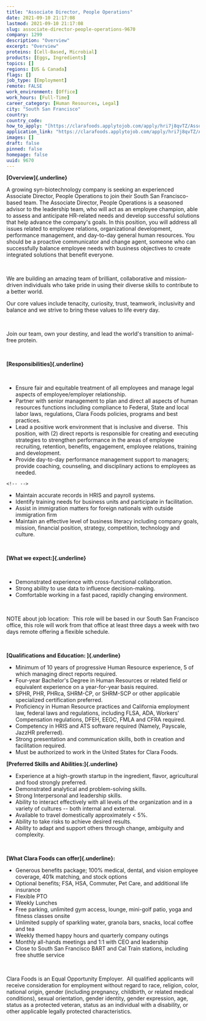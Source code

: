 ```yaml
---
title: "Associate Director, People Operations"
date: 2021-09-10 21:17:08
lastmod: 2021-09-10 21:17:08
slug: associate-director-people-operations-9670
company: 1299
description: "Overview"
excerpt: "Overview"
proteins: [Cell-Based, Microbial]
products: [Eggs, Ingredients]
topics: []
regions: [US & Canada]
flags: []
job_type: [Employment]
remote: FALSE
work_environment: [Office]
work_hours: [Full-Time]
career_category: [Human Resources, Legal]
city: "South San Francisco"
country: 
country_code: 
how_to_apply: "[https://clarafoods.applytojob.com/apply/hri7j8qvTZ/Associate-Director-P...](https://clarafoods.applytojob.com/apply/hri7j8qvTZ/Associate-Director-People-Operations)"
application_link: "https://clarafoods.applytojob.com/apply/hri7j8qvTZ/Associate-Director-People-Operations"
images: []
draft: false
pinned: false
homepage: false
uuid: 9670
---
```

**[Overview]{.underline}**

A growing syn-biotechnology company is seeking an experienced Associate
Director, People Operations to join their South San Francisco-based
team. The Associate Director, People Operations is a seasoned advisor to
the leadership team, who will act as an employee champion, able to
assess and anticipate HR-related needs and develop successful solutions
that help advance the company's goals. In this position, you will
address all issues related to employee relations, organizational
development, performance management, and day-to-day general human
resources. You should be a proactive communicator and change agent,
someone who can successfully balance employee needs with business
objectives to create integrated solutions that benefit everyone.

 

We are building an amazing team of brilliant, collaborative and
mission-driven individuals who take pride in using their diverse skills
to contribute to a better world.

Our core values include tenacity, curiosity, trust, teamwork,
inclusivity and balance and we strive to bring these values to life
every day.

 

Join our team, own your destiny, and lead the world\'s transition to
animal-free protein.

 

**[Responsibilities]{.underline}**

 

-   Ensure fair and equitable treatment of all employees and manage
    legal aspects of employee/employer relationship.
-   Partner with senior management to plan and direct all aspects of
    human resources functions including compliance to Federal, State and
    local labor laws, regulations, Clara Foods policies, programs and
    best practices.
-   Lead a positive work environment that is inclusive and diverse. 
    This position, with (2) direct reports is responsible for creating
    and executing strategies to strengthen performance in the areas of
    employee recruiting, retention, benefits, engagement, employee
    relations, training and development. 
-   Provide day-to-day performance management support to managers;
    provide coaching, counseling, and disciplinary actions to employees
    as needed.

```{=html}
<!-- -->
```
-   Maintain accurate records in HRIS and payroll systems.
-   Identify training needs for business units and participate in
    facilitation.
-   Assist in immigration matters for foreign nationals with outside
    immigration firm
-   Maintain an effective level of business literacy including company
    goals, mission, financial position, strategy, competition,
    technology and culture.

 

**[What we expect:]{.underline}**

 

-   Demonstrated experience with cross-functional collaboration.
-   Strong ability to use data to influence decision-making.
-   Comfortable working in a fast paced, rapidly changing environment.

 

NOTE about job location:  This role will be based in our South San
Francisco office, this role will work from that office at least three
days a week with two days remote offering a flexible schedule.

 

**[Qualifications and Education: ]{.underline}**

-   Minimum of 10 years of progressive Human Resource experience, 5 of
    which managing direct reports required.
-   Four-year Bachelor's Degree in Human Resources or related field or
    equivalent experience on a year-for-year basis required.
-   SPHR, PHR, PHRca, SHRM-CP, or SHRM-SCP or other applicable
    specialized certification preferred.
-   Proficiency in Human Resource practices and California employment
    law, federal laws and regulations, including FLSA, ADA, Workers'
    Compensation regulations, DFEH, EEOC, FMLA and CFRA required.
-   Competency in HRIS and ATS software required (Namely, Payscale,
    JazzHR preferred).
-   Strong presentation and communication skills, both in creation and
    facilitation required.
-   Must be authorized to work in the United States for Clara Foods.

**[Preferred Skills and Abilities:]{.underline}**

-   Experience at a high-growth startup in the ingredient, flavor,
    agricultural and food strongly preferred.
-   Demonstrated analytical and problem-solving skills.
-   Strong Interpersonal and leadership skills.
-   Ability to interact effectively with all levels of the organization
    and in a variety of cultures -- both internal and external.
-   Available to travel domestically approximately \< 5%.
-   Ability to take risks to achieve desired results.
-   Ability to adapt and support others through change, ambiguity and
    complexity.

 

**[What Clara Foods can offer]{.underline}:**

-   Generous benefits package; 100% medical, dental, and vision employee
    coverage, 401k matching, and stock options
-   Optional benefits; FSA, HSA, Commuter, Pet Care, and additional life
    insurance
-   Flexible PTO
-   Weekly Lunches
-   Free parking, unlimited gym access, lounge, mini-golf patio, yoga
    and fitness classes onsite
-   Unlimited supply of sparkling water, granola bars, snacks, local
    coffee and tea
-   Weekly themed happy hours and quarterly company outings
-   Monthly all-hands meetings and 1:1 with CEO and leadership
-   Close to South San Francisco BART and Cal Train stations, including
    free shuttle service

 

Clara Foods is an Equal Opportunity Employer.  All qualified applicants
will receive consideration for employment without regard to race,
religion, color, national origin, gender (including pregnancy,
childbirth, or related medical conditions), sexual orientation, gender
identity, gender expression, age, status as a protected veteran, status
as an individual with a disability, or other applicable legally
protected characteristics.
